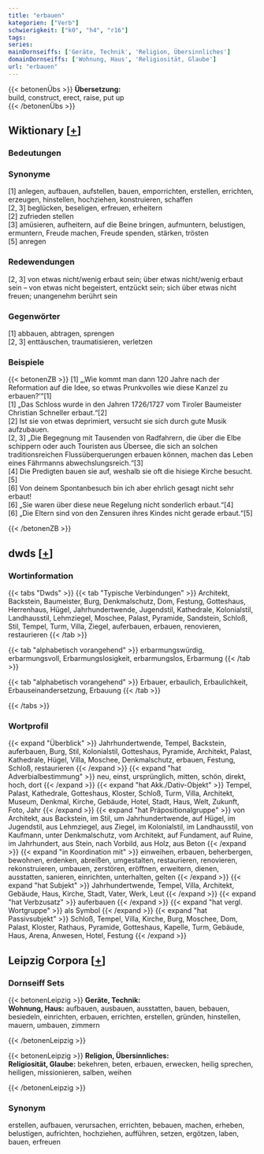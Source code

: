 ```yaml
---
title: "erbauen"
kategorien: ["Verb"]
schwierigkeit: ["k0", "h4", "r16"]
tags:
series:
mainDornseiffs: ['Geräte, Technik', 'Religion, Übersinnliches']
domainDornseiffs: ['Wohnung, Haus', 'Religiosität, Glaube']
url: "erbauen"
---
```


{{< betonenÜbs >}}
**Übersetzung:**  
build, construct, erect, raise, put up  
{{< /betonenÜbs >}}

## Wiktionary [[+](https://de.wiktionary.org/wiki/erbauen)]

### Bedeutungen

### Synonyme
[1] anlegen, aufbauen, aufstellen, bauen, emporrichten, erstellen, errichten, erzeugen, hinstellen, hochziehen, konstruieren, schaffen  
[2, 3] beglücken, beseligen, erfreuen, erheitern  
[2] zufrieden stellen  
[3] amüsieren, aufheitern, auf die Beine bringen, aufmuntern, belustigen, ermuntern, Freude machen, Freude spenden, stärken, trösten  
[5] anregen  

### Redewendungen
[2, 3] von etwas nicht/wenig erbaut sein; über etwas nicht/wenig erbaut sein – von etwas nicht begeistert, entzückt sein; sich über etwas nicht freuen; unangenehm berührt sein  

### Gegenwörter
[1] abbauen, abtragen, sprengen  
[2, 3] enttäuschen, traumatisieren, verletzen  

### Beispiele
{{< betonenZB >}}
[1] „‚Wie kommt man dann 120 Jahre nach der Reformation auf die Idee, so etwas Prunkvolles wie diese Kanzel zu erbauen?‘“[1]  
[1] „Das Schloss wurde in den Jahren 1726/1727 vom Tiroler Baumeister Christian Schneller erbaut.“[2]  
[2] Ist sie von etwas deprimiert, versucht sie sich durch gute Musik aufzubauen.  
[2, 3] „Die Begegnung mit Tausenden von Radfahrern, die über die Elbe schippern oder auch Touristen aus Übersee, die sich an solchen traditionsreichen Flussüberquerungen erbauen können, machen das Leben eines Fährmanns abwechslungsreich.“[3]  
[4] Die Predigten bauen sie auf, weshalb sie oft die hisiege Kirche besucht.  
[5]  
[6] Von deinem Spontanbesuch bin ich aber ehrlich gesagt nicht sehr erbaut!  
[6] „Sie waren über diese neue Regelung nicht sonderlich erbaut.“[4]  
[6] „Die Eltern sind von den Zensuren ihres Kindes nicht gerade erbaut.“[5]  

{{< /betonenZB >}}


## dwds [[+](https://www.dwds.de/wb/erbauen)]

### Wortinformation
{{< tabs "Dwds" >}}
{{< tab "Typische Verbindungen" >}}
Architekt, Backstein, Baumeister, Burg, Denkmalschutz, Dom, Festung, Gotteshaus, Herrenhaus, Hügel, Jahrhundertwende, Jugendstil, Kathedrale, Kolonialstil, Landhausstil, Lehmziegel, Moschee, Palast, Pyramide, Sandstein, Schloß, Stil, Tempel, Turm, Villa, Ziegel, auferbauen, erbauen, renovieren, restaurieren
{{< /tab >}}

{{< tab "alphabetisch vorangehend" >}}
erbarmungswürdig, erbarmungsvoll, Erbarmungslosigkeit, erbarmungslos, Erbarmung
{{< /tab >}}

{{< tab "alphabetisch vorangehend" >}}
Erbauer, erbaulich, Erbaulichkeit, Erbauseinandersetzung, Erbauung
{{< /tab >}}

{{< /tabs >}}

### Wortprofil
{{< expand "Überblick" >}} Jahrhundertwende, Tempel, Backstein, auferbauen, Burg, Stil, Kolonialstil, Gotteshaus, Pyramide, Architekt, Palast, Kathedrale, Hügel, Villa, Moschee, Denkmalschutz, erbauen, Festung, Schloß, restaurieren {{< /expand >}}
{{< expand "hat Adverbialbestimmung" >}} neu, einst, ursprünglich, mitten, schön, direkt, hoch, dort {{< /expand >}}
{{< expand "hat Akk./Dativ-Objekt" >}} Tempel, Palast, Kathedrale, Gotteshaus, Kloster, Schloß, Turm, Villa, Architekt, Museum, Denkmal, Kirche, Gebäude, Hotel, Stadt, Haus, Welt, Zukunft, Foto, Jahr {{< /expand >}}
{{< expand "hat Präpositionalgruppe" >}} von Architekt, aus Backstein, im Stil, um Jahrhundertwende, auf Hügel, im Jugendstil, aus Lehmziegel, aus Ziegel, im Kolonialstil, im Landhausstil, von Kaufmann, unter Denkmalschutz, vom Architekt, auf Fundament, auf Ruine, im Jahrhundert, aus Stein, nach Vorbild, aus Holz, aus Beton {{< /expand >}}
{{< expand "in Koordination mit" >}} einweihen, erbauen, beherbergen, bewohnen, erdenken, abreißen, umgestalten, restaurieren, renovieren, rekonstruieren, umbauen, zerstören, eröffnen, erweitern, dienen, ausstatten, sanieren, einrichten, unterhalten, gelten {{< /expand >}}
{{< expand "hat Subjekt" >}} Jahrhundertwende, Tempel, Villa, Architekt, Gebäude, Haus, Kirche, Stadt, Vater, Werk, Leut {{< /expand >}}
{{< expand "hat Verbzusatz" >}} auferbauen {{< /expand >}}
{{< expand "hat vergl. Wortgruppe" >}} als Symbol {{< /expand >}}
{{< expand "hat Passivsubjekt" >}} Schloß, Tempel, Villa, Kirche, Burg, Moschee, Dom, Palast, Kloster, Rathaus, Pyramide, Gotteshaus, Kapelle, Turm, Gebäude, Haus, Arena, Anwesen, Hotel, Festung {{< /expand >}}

## Leipzig Corpora [[+](https://corpora.uni-leipzig.de/en/res?word=erbauen&corpusId=deu_newscrawl-public_2018)]

### Dornseiff Sets
{{< betonenLeipzig >}}
**Geräte, Technik:**  
**Wohnung, Haus:** aufbauen, ausbauen, ausstatten, bauen, bebauen, besiedeln, einrichten, erbauen, errichten, erstellen, gründen, hinstellen, mauern, umbauen, zimmern  

{{< /betonenLeipzig >}}


{{< betonenLeipzig >}}
**Religion, Übersinnliches:**  
**Religiosität, Glaube:** bekehren, beten, erbauen, erwecken, heilig sprechen, heiligen, missionieren, salben, weihen  

{{< /betonenLeipzig >}}

### Synonym
erstellen, aufbauen, verursachen, errichten, bebauen, machen, erheben, belustigen, aufrichten, hochziehen, aufführen, setzen, ergötzen, laben, bauen, erfreuen


